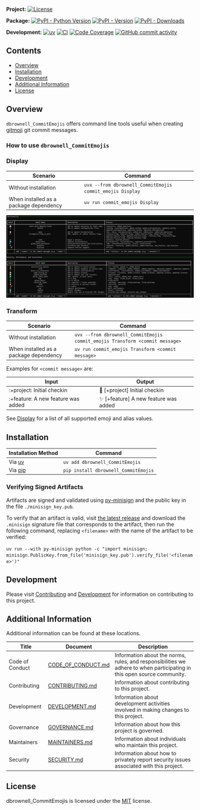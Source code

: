 **Project:**
[![License](https://img.shields.io/github/license/davidbrownell/dbrownell_CommitEmojis?color=dark-green)](https://github.com/davidbrownell/dbrownell_CommitEmojis/blob/master/LICENSE)

**Package:**
[![PyPI - Python Version](https://img.shields.io/pypi/pyversions/dbrownell_CommitEmojis?color=dark-green)](https://pypi.org/project/dbrownell_CommitEmojis/)
[![PyPI - Version](https://img.shields.io/pypi/v/dbrownell_CommitEmojis?color=dark-green)](https://pypi.org/project/dbrownell_CommitEmojis/)
[![PyPI - Downloads](https://img.shields.io/pypi/dm/dbrownell_CommitEmojis)](https://pypistats.org/packages/dbrownell_CommitEmojis)

**Development:**
[![uv](https://img.shields.io/endpoint?url=https://raw.githubusercontent.com/astral-sh/uv/main/assets/badge/v0.json)](https://github.com/astral-sh/uv)
[![CI](https://github.com/davidbrownell/dbrownell_CommitEmojis/actions/workflows/CICD.yml/badge.svg)](https://github.com/davidbrownell/dbrownell_CommitEmojis/actions/workflows/CICD.yml)
[![Code Coverage](https://img.shields.io/endpoint?url=https://gist.githubusercontent.com/davidbrownell/f15146b1b8fdc0a5d45ac0eb786a84f7/raw/dbrownell_CommitEmojis_code_coverage.json)](https://github.com/davidbrownell/dbrownell_CommitEmojis/actions)
[![GitHub commit activity](https://img.shields.io/github/commit-activity/y/davidbrownell/dbrownell_CommitEmojis?color=dark-green)](https://github.com/davidbrownell/dbrownell_CommitEmojis/commits/main/)

<!-- Content above this delimiter will be copied to the generated README.md file. DO NOT REMOVE THIS COMMENT, as it will cause regeneration to fail. -->

## Contents
- [Overview](#overview)
- [Installation](#installation)
- [Development](#development)
- [Additional Information](#additional-information)
- [License](#license)

## Overview
`dbrownell_CommitEmojis` offers command line tools useful when creating [gitmoji](https://gitmoji.dev/) git commit messages.

### How to use `dbrownell_CommitEmojis`

### Display

| Scenario | Command |
| --- | --- |
| Without installation | `uvx --from dbrownell_CommitEmojis commit_emojis Display` |
| When installed as a package dependency | `uv run commit_emojis Display` |

![Display screenshot](https://github.com/davidbrownell/dbrownell_CommitEmojis/blob/main/.github/Images/Display.png)

### Transform

| Scenario | Command |
| --- | --- |
| Without installation | `uvx --from dbrownell_CommitEmojis commit_emojis Transform <commit message>` |
| When installed as a package dependency | `uv run commit_emojis Transform <commit message> ` |

Examples for `<commit message>` are:

| Input | Output |
| --- | --- |
| :+project: Initial checkin | 🎉 [+project] Initial checkin |
| :+feature: A new feature was added | ✨ [+feature] A new feature was added |

See [Display](#display) for a list of all supported emoji and alias values.

<!-- Content below this delimiter will be copied to the generated README.md file. DO NOT REMOVE THIS COMMENT, as it will cause regeneration to fail. -->

## Installation

| Installation Method | Command |
| --- | --- |
| Via [uv](https://github.com/astral-sh/uv) | `uv add dbrownell_CommitEmojis` |
| Via [pip](https://pip.pypa.io/en/stable/) | `pip install dbrownell_CommitEmojis` |

### Verifying Signed Artifacts
Artifacts are signed and validated using [py-minisign](https://github.com/x13a/py-minisign) and the public key in the file `./minisign_key.pub`.

To verify that an artifact is valid, visit [the latest release](https://github.com/davidbrownell/dbrownell_CommitEmojis/releases/latest) and download the `.minisign` signature file that corresponds to the artifact, then run the following command, replacing `<filename>` with the name of the artifact to be verified:

`uv run --with py-minisign python -c "import minisign; minisign.PublicKey.from_file('minisign_key.pub').verify_file('<filename>')"`

## Development
Please visit [Contributing](https://github.com/davidbrownell/dbrownell_CommitEmojis/blob/main/CONTRIBUTING.md) and [Development](https://github.com/davidbrownell/dbrownell_CommitEmojis/blob/main/DEVELOPMENT.md) for information on contributing to this project.

## Additional Information
Additional information can be found at these locations.

| Title | Document | Description |
| --- | --- | --- |
| Code of Conduct | [CODE_OF_CONDUCT.md](https://github.com/davidbrownell/dbrownell_CommitEmojis/blob/main/CODE_OF_CONDUCT.md) | Information about the norms, rules, and responsibilities we adhere to when participating in this open source community. |
| Contributing | [CONTRIBUTING.md](https://github.com/davidbrownell/dbrownell_CommitEmojis/blob/main/CONTRIBUTING.md) | Information about contributing to this project. |
| Development | [DEVELOPMENT.md](https://github.com/davidbrownell/dbrownell_CommitEmojis/blob/main/DEVELOPMENT.md) | Information about development activities involved in making changes to this project. |
| Governance | [GOVERNANCE.md](https://github.com/davidbrownell/dbrownell_CommitEmojis/blob/main/GOVERNANCE.md) | Information about how this project is governed. |
| Maintainers | [MAINTAINERS.md](https://github.com/davidbrownell/dbrownell_CommitEmojis/blob/main/MAINTAINERS.md) | Information about individuals who maintain this project. |
| Security | [SECURITY.md](https://github.com/davidbrownell/dbrownell_CommitEmojis/blob/main/SECURITY.md) | Information about how to privately report security issues associated with this project. |

## License
dbrownell_CommitEmojis is licensed under the <a href="https://choosealicense.com/licenses/MIT/" target="_blank">MIT</a> license.
